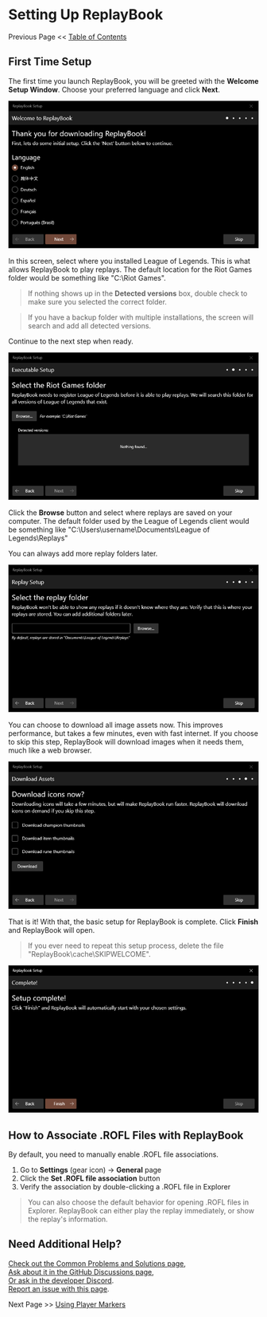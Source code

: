 # Setting Up ReplayBook

Previous Page << [Table of Contents](0_landing.md)

## First Time Setup

The first time you launch ReplayBook, you will be greeted with the **Welcome Setup Window**. Choose your preferred language and click **Next**.

![Setup Screen 1](../images/tutorial_0.png)

In this screen, select where you installed League of Legends. This is what allows ReplayBook to play replays. The default location for the Riot Games folder would be something like "C:\Riot Games".

> If nothing shows up in the **Detected versions** box, double check to make sure you selected the correct folder.

> If you have a backup folder with multiple installations, the screen will search and add all detected versions.

Continue to the next step when ready.

![Setup Screen 2](../images/tutorial_1.png)

Click the **Browse** button and select where replays are saved on your computer. The default folder used by the League of Legends client would be something like "C:\Users\username\Documents\League of Legends\Replays"

You can always add more replay folders later.

![Setup Screen 3](../images/tutorial_2.png)

You can choose to download all image assets now. This improves performance, but takes a few minutes, even with fast internet. If you choose to skip this step, ReplayBook will download images when it needs them, much like a web browser.

![Setup Screen 4](../images/tutorial_3.png)

That is it! With that, the basic setup for ReplayBook is complete. Click **Finish** and ReplayBook will open.

> If you ever need to repeat this setup process, delete the file "ReplayBook\cache\SKIPWELCOME".

![Setup Screen 5](../images/tutorial_4.png)

## How to Associate .ROFL Files with ReplayBook

By default, you need to manually enable .ROFL file associations.

1. Go to **Settings** (gear icon) -> **General** page
2. Click the **Set .ROFL file association** button
3. Verify the association by double-clicking a .ROFL file in Explorer

> You can also choose the default behavior for opening .ROFL files in Explorer. ReplayBook can either play the replay immediately, or show the replay's information.

## Need Additional Help?

[Check out the Common Problems and Solutions page](../pages/common_problems.md),  
[Ask about it in the GitHub Discussions page](https://github.com/fraxiinus/ReplayBook/discussions),  
[Or ask in the developer Discord](https://discord.gg/c33Rc5J).  
[Report an issue with this page](https://github.com/fraxiinus/ReplayBook/issues/new/choose).

Next Page >> [Using Player Markers](2_markers.md)
